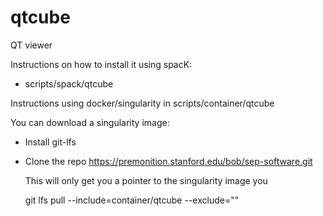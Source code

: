 # qtcube
QT viewer


Instructions on how to install it using spacK:
   - scripts/spack/qtcube

Instructions using docker/singularity in scripts/container/qtcube

You can download a singularity image:

   - Install git-lfs
   - Clone the repo https://premonition.stanford.edu/bob/sep-software.git

       This will only get you a pointer to the singularity image you

       git lfs pull --include=container/qtcube --exclude=""



